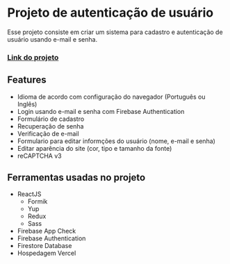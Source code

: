 # Projeto de autenticação de usuário

Esse projeto consiste em criar um sistema para cadastro e autenticação de usuário usando e-mail e senha.

### [Link do projeto](https://authentication-example-tau.vercel.app/)

## Features

- Idioma de acordo com configuração do navegador (Português ou Inglês)
- Login usando e-mail e senha com Firebase Authentication
- Formulário de cadastro
- Recuperação de senha
- Verificação de e-mail
- Formulario para editar informções do usuário (nome, e-mail e senha)
- Editar aparência do site (cor, tipo e tamanho da fonte)
- reCAPTCHA v3

## Ferramentas usadas no projeto

- ReactJS
  - Formik
  - Yup
  - Redux
  - Sass
- Firebase App Check
- Firebase Authentication
- Firestore Database
- Hospedagem Vercel